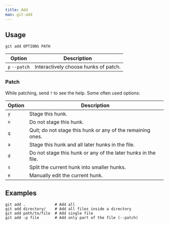 ```yaml
---
title: Add
man: git-add
---
```


## Usage

```shell
git add OPTIONS PATH
```

| Option        | Description                          |
| ------------- | ------------------------------------ |
| `p` `--patch` | Interactively choose hunks of patch. |

### Patch

While patching, send `?` to see the help.
Some often used options:

| Option | Description                                                   |
| ------ | ------------------------------------------------------------- |
| `y`    | Stage this hunk.                                              |
| `n`    | Do not stage this hunk.                                       |
| `q`    | Quit; do not stage this hunk or any of the remaining ones.    |
| `a`    | Stage this hunk and all later hunks in the file.              |
| `d`    | Do not stage this hunk or any of the later hunks in the file. |
| `s`    | Split the current hunk into smaller hunks.                    |
| `e`    | Manually edit the current hunk.                               |

## Examples

```shell
git add .             # Add all
git add directory/    # Add all files inside a directory
git add path/to/file  # Add single file
git add -p file       # Add only part of the file (--patch)
```
